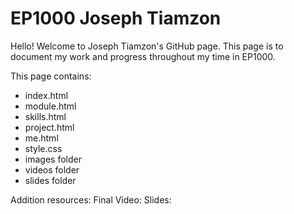 # EP1000 Joseph Tiamzon
Hello!
  Welcome to Joseph Tiamzon's GitHub page. This page is to document my work and progress throughout my time in EP1000.
  
  This page contains:
  <ul>
  <li>index.html</li>
  <li>module.html</li>
  <li>skills.html</li>
  <li>project.html</li>
  <li>me.html</li>
  <li>style.css</li>
  <li>images folder</li>
  <li>videos folder</li>
  <li>slides folder</li>
  </ul>
  
  Addition resources:
  Final Video:
  Slides: 
